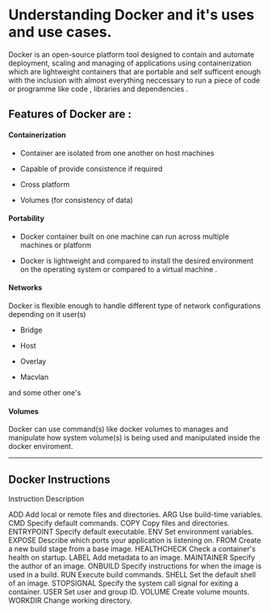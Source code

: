 # Understanding Docker and it's uses and use cases.


Docker is an open-source platform tool designed to contain and automate deployment, scaling and managing of applications using containerization which are lightweight containers that are portable and self sufficent enough with the inclusion with almost everything neccessary to run a piece of code or programme like code , libraries and dependencies .

## Features of Docker are :

#### Containerization

+ Container are isolated from one another on host machines

+ Capable of provide consistence if required

+ Cross platform

+ Volumes (for consistency of data)
#### Portability

+ Docker container built on one machine can run across multiple machines or platform

+ Docker is lightweight and compared to install the desired environment on the operating system or compared to a virtual machine .

#### Networks

Docker is flexible enough to handle different type of network configurations depending on it user(s)

+ Bridge

+ Host

+ Overlay

+ Macvlan


and some other one's


#### Volumes


Docker can use command(s) like docker volumes to manages and manipulate how system volume(s) is being used and manipulated inside the docker enviroment.

---

## Docker Instructions

Instruction	Description


ADD		Add local or remote files and directories.
ARG		Use build-time variables.
CMD		Specify default commands.
COPY		Copy files and directories.
ENTRYPOINT	Specify default executable.
ENV		Set environment variables.
EXPOSE		Describe which ports your application is listening on.
FROM		Create a new build stage from a base image.
HEALTHCHECK	Check a container's health on startup.
LABEL		Add metadata to an image.
MAINTAINER	Specify the author of an image.
ONBUILD		Specify instructions for when the image is used in a build.
RUN		Execute build commands.
SHELL		Set the default shell of an image.
STOPSIGNAL	Specify the system call signal for exiting a container.
USER		Set user and group ID.
VOLUME		Create volume mounts.
WORKDIR		Change working directory.
